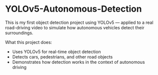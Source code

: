 # YOLOv5-Autonomous-Detection
This is my first object detection project using YOLOv5 — applied to a real road-driving video to simulate how autonomous vehicles detect their surroundings.

What this project does:

- Uses YOLOv5 for real-time object detection
- Detects cars, pedestrians, and other road objects
- Demonstrates how detection works in the context of autonomous driving
